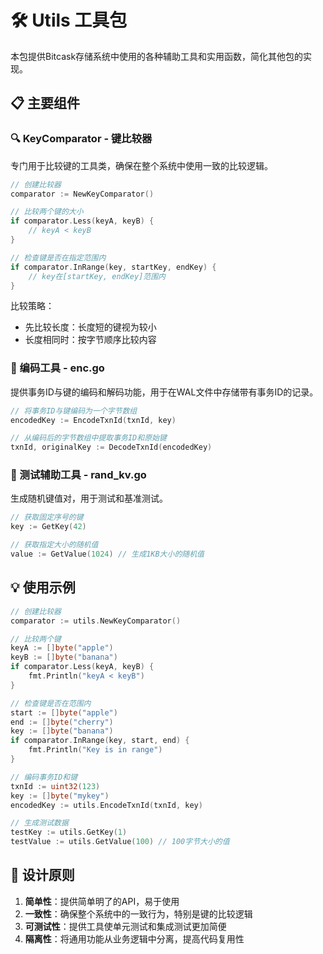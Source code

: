 # 🛠️ Utils 工具包

本包提供Bitcask存储系统中使用的各种辅助工具和实用函数，简化其他包的实现。

## 📋 主要组件

### 🔍 KeyComparator - 键比较器

专门用于比较键的工具类，确保在整个系统中使用一致的比较逻辑。

```go
// 创建比较器
comparator := NewKeyComparator()

// 比较两个键的大小
if comparator.Less(keyA, keyB) {
    // keyA < keyB
}

// 检查键是否在指定范围内
if comparator.InRange(key, startKey, endKey) {
    // key在[startKey, endKey]范围内
}
```

比较策略：
- 先比较长度：长度短的键视为较小
- 长度相同时：按字节顺序比较内容

### 🔄 编码工具 - enc.go

提供事务ID与键的编码和解码功能，用于在WAL文件中存储带有事务ID的记录。

```go
// 将事务ID与键编码为一个字节数组
encodedKey := EncodeTxnId(txnId, key)

// 从编码后的字节数组中提取事务ID和原始键
txnId, originalKey := DecodeTxnId(encodedKey)
```

### 🧪 测试辅助工具 - rand_kv.go

生成随机键值对，用于测试和基准测试。

```go
// 获取固定序号的键
key := GetKey(42)

// 获取指定大小的随机值
value := GetValue(1024) // 生成1KB大小的随机值
```

## 💡 使用示例

```go
// 创建比较器
comparator := utils.NewKeyComparator()

// 比较两个键
keyA := []byte("apple")
keyB := []byte("banana")
if comparator.Less(keyA, keyB) {
    fmt.Println("keyA < keyB")
}

// 检查键是否在范围内
start := []byte("apple")
end := []byte("cherry")
key := []byte("banana")
if comparator.InRange(key, start, end) {
    fmt.Println("Key is in range")
}

// 编码事务ID和键
txnId := uint32(123)
key := []byte("mykey")
encodedKey := utils.EncodeTxnId(txnId, key)

// 生成测试数据
testKey := utils.GetKey(1)
testValue := utils.GetValue(100) // 100字节大小的值
```

## 🔧 设计原则

1. **简单性**：提供简单明了的API，易于使用
2. **一致性**：确保整个系统中的一致行为，特别是键的比较逻辑
3. **可测试性**：提供工具使单元测试和集成测试更加简便
4. **隔离性**：将通用功能从业务逻辑中分离，提高代码复用性 
